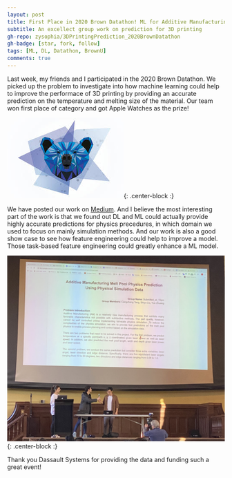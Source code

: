 ```yaml
---
layout: post
title: First Place in 2020 Brown Datathon! ML for Additive Manufacturing
subtitle: An excellect group work on prediction for 3D printing
gh-repo: zysophia/3DPrintingPrediction_2020BrownDatathon
gh-badge: [star, fork, follow]
tags: [ML, DL, Datathon, BrownU]
comments: true
---
```



Last week, my friends and I participated in the 2020 Brown Datathon. We picked up the problem to investigate into how machine learning could help to improve the performace of 3D printing by providing an accurate prediction on the temperature and melting size of the material. Our team won first place of category and got Apple Watches as the prize! 

![](../img/brown-datathon.jpeg){: .center-block :}

We have posted our work on [Medium](https://medium.com/@bzybc1405/additive-manufacturing-melt-pool-physics-prediction-using-physical-simulation-data-4596da4e1b38). And I believe the most interesting part of the work is that we found out DL and ML could actually provide highly accurate predictions for physics precedures, in which domain we used to focus on mainly simulation methods. And our work is also a good show case to see how feature engineering could help to improve a model. Those task-based feature engineering could greatly enhance a ML model.

![](../img/brown-datathon2.JPG){: .center-block :}

Thank you Dassault Systems for providing the data and funding such a great event!
